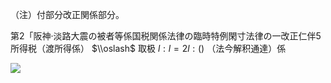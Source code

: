 （注）付部分改正関係部分。

第2「阪神·淡路大震の被者等係国税関係法律の臨時特例閑寸法律の一改正仁伴5所得税（渡所得係） $\\oslash$ 取极 $l:l=2l:()$ （法今解积通達）係

![](https://www.nta.go.jp/tmp/8ebec60c-298d-4e82-b7bd-853e1b82cd8e/images/8acace45ec9ee0ad52a35fd2383b0e75ec87ae7be867e7d231b911c8da6dea3d.jpg)